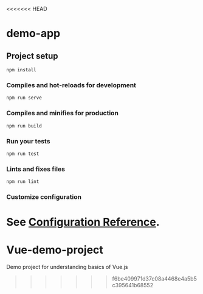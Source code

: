 <<<<<<< HEAD
# demo-app

## Project setup
```
npm install
```

### Compiles and hot-reloads for development
```
npm run serve
```

### Compiles and minifies for production
```
npm run build
```

### Run your tests
```
npm run test
```

### Lints and fixes files
```
npm run lint
```

### Customize configuration
See [Configuration Reference](https://cli.vuejs.org/config/).
=======
# Vue-demo-project
Demo project for understanding basics of Vue.js
>>>>>>> f6be409971d37c08a4468e4a5b5c395641b68552
